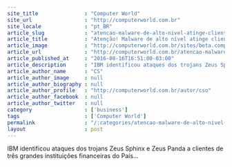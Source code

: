 ```yaml
---
site_title               : "Computer World"
site_url                 : "http://computerworld.com.br"
site_locale              : "pt_BR"
article_slug             : "atencao-malware-de-alto-nivel-atinge-clientes-de-bancos-no-brasil"
article_title            : "Atenção! Malware de alto nível atinge clientes de bancos no Brasil"
article_image            : "http://computerworld.com.br/sites/beta.computerworld.com.br/files/news_articles/atm_caixa_eletronico_banco.jpg"
article_url              : "http://computerworld.com.br/atencao-malware-de-alto-nivel-atinge-clientes-de-bancos-no-brasil"
article_published_at     : "2016-08-16T16:51:00-03:00"
article_description      : "IBM identificou ataques dos trojans Zeus Sphinx e Zeus Panda a clientes de três grandes instituições financeiras do País..."
article_author_name      : "CS"
article_author_image     : null
article_author_biography : null
article_author_profile   : "http://computerworld.com.br/autor/cso"
article_author_facebook  : null
article_author_twitter   : null
category                 : ['business']
tags                     : ['Computer World']
permalink                : "/:categories/atencao-malware-de-alto-nivel-atinge-clientes-de-bancos-no-brasil/"
layout                   : post
---
```


IBM identificou ataques dos trojans Zeus Sphinx e Zeus Panda a clientes de três grandes instituições financeiras do País...
